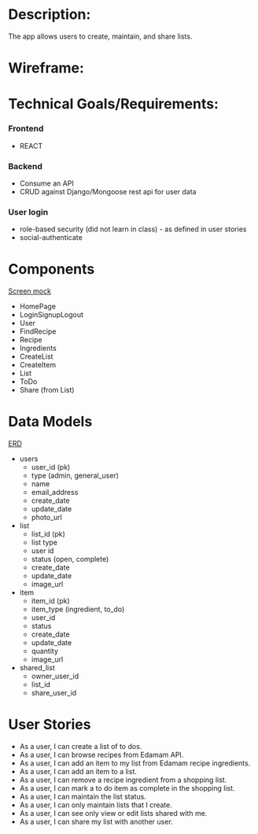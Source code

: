 # Description:
The app allows users to create, maintain, and share lists.

# Wireframe:

# Technical Goals/Requirements:
### Frontend
 * REACT
### Backend
 * Consume an API
 * CRUD against Django/Mongoose rest api for user data
### User login
 * role-based security (did not learn in class) - as defined in user stories
 * social-authenticate

# Components
[Screen mock](https://wireframe.cc/8DJyT8)
* HomePage
* LoginSignupLogout
* User
* FindRecipe
* Recipe
* Ingredients
* CreateList
* CreateItem
* List
* ToDo
* Share (from List)

# Data Models
[ERD](https://dbdiagram.io/d/5e924af039d18f5553fd74eb)
* users
  - user_id (pk)
  - type (admin, general_user)
  - name
  - email_address
  - create_date
  - update_date
  - photo_url
* list
  - list_id (pk)
  - list type
  - user id
  - status (open, complete)
  - create_date
  - update_date
  - image_url
* item
  - item_id (pk)
  - item_type (ingredient, to_do)
  - user_id
  - status
  - create_date
  - update_date
  - quantity
  - image_url
* shared_list
  - owner_user_id
  - list_id
  - share_user_id

# User Stories
* As a user, I can create a list of to dos.
* As a user, I can browse recipes from Edamam API.
* As a user, I can add an item to my list from Edamam recipe ingredients.
* As a user, I can add an item to a list.
* As a user, I can remove a recipe ingredient from a shopping list.
* As a user, I can mark a to do item as complete in the shopping list.
* As a user, I can maintain the list status.
* As a user, I can only maintain lists that I create.
* As a user, I can see only view or edit lists shared with me.
* As a user, I can share my list with another user.
